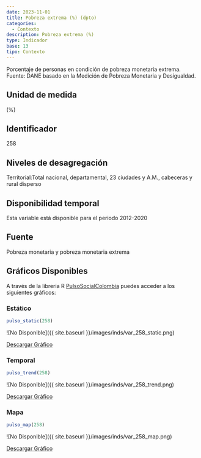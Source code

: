 ```yaml
---
date: 2023-11-01
title: Pobreza extrema (%) (dpto)
categories:
  - Contexto
description: Pobreza extrema (%)
type: Indicador
base: 13
tipo: Contexto
--- 
```


Porcentaje de personas en condición de pobreza monetaria extrema.
Fuente: DANE basado en la Medición de Pobreza Monetaria y Desigualdad.

## Unidad de medida
(%)

## Identificador
258

## Niveles de desagregación
Territorial:Total nacional, departamental, 23 ciudades y A.M., cabeceras y rural disperso

## Disponibilidad temporal
Esta variable está disponible para el periodo 2012-2020

## Fuente
Pobreza monetaria y pobreza monetaria extrema

## Gráficos Disponibles

A través de la libreria R [PulsoSocialColombia](https://github.com/pulsosocialcolombia/PulsoSocialColombia) puedes acceder a los siguientes gráficos:

### Estático

``` R
pulso_static(258)
```

![No Disponible]({{ site.baseurl }}/images/inds/var_258_static.png)

<a href='{{ site.baseurl }}/images/inds/var_258_static.png'>Descargar Gráfico</a>

### Temporal

``` R
pulso_trend(258)
```

![No Disponible]({{ site.baseurl }}/images/inds/var_258_trend.png)

<a href='{{ site.baseurl }}/images/inds/var_258_trend.png'>Descargar Gráfico</a>

### Mapa

``` R
pulso_map(258)
```

![No Disponible]({{ site.baseurl }}/images/inds/var_258_map.png)

<a href='{{ site.baseurl }}/images/inds/var_258_map.png'>Descargar Gráfico</a>